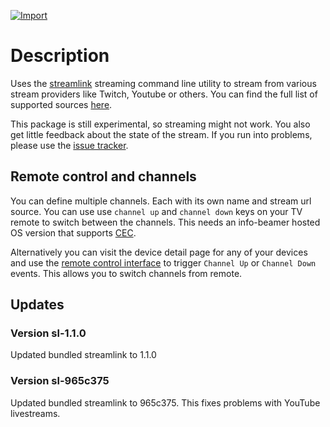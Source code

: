 [![Import](https://cdn.infobeamer.com/s/img/import.png)](https://info-beamer.com/use?url=https://github.com/info-beamer/package-livestream)

# Description

Uses the [streamlink](https://streamlink.github.io/) streaming command line utility to stream from various stream providers
like Twitch, Youtube or others. You can find the full list of supported sources [here](https://streamlink.github.io/plugin_matrix.html).

This package is still experimental, so streaming might not work. You also get little feedback about the state of the
stream. If you run into problems, please use the [issue tracker](https://github.com/info-beamer/package-livestream/issues).

## Remote control and channels

You can define multiple channels. Each with its own name and stream url source. You can use use `channel up` and
`channel down` keys on your TV remote to switch between the channels. This needs an info-beamer hosted OS version
that supports [CEC](https://info-beamer.com/blog/info-beamer-hosted-adds-cec-support).

Alternatively you can visit the device detail page for any of your devices and use the 
[remote control interface](https://info-beamer.com/blog/introducing-device-remote-control-interfaces) to trigger
`Channel Up` or `Channel Down` events. This allows you to switch channels from remote.

## Updates

### Version sl-1.1.0

Updated bundled streamlink to 1.1.0

### Version sl-965c375

Updated bundled streamlink to 965c375. This fixes problems with YouTube livestreams.
